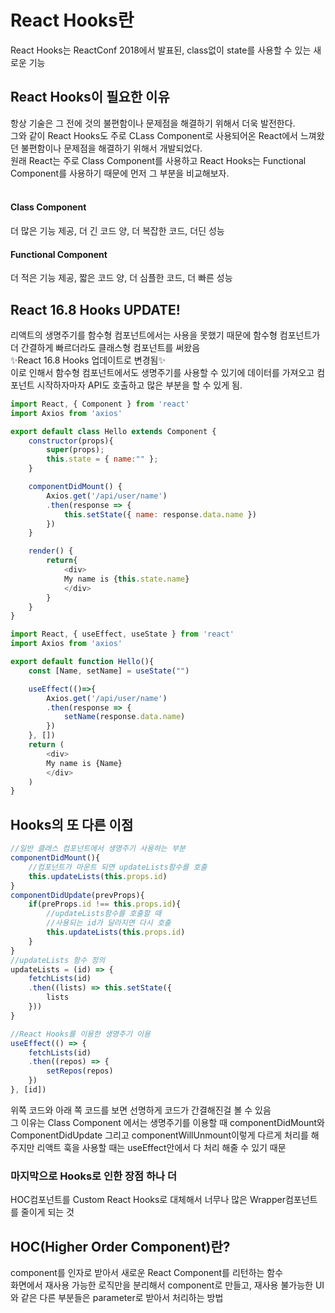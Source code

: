 # React Hooks란
React Hooks는 ReactConf 2018에서 발표된, class없이 state를 사용할 수 있는 새로운 기능

## React Hooks이 필요한 이유
항상 기술은 그 전에 것의 불편함이나 문제점을 해결하기 위해서 더욱 발전한다. <br>
그와 같이 React Hooks도 주로 CLass Component로 사용되어온 React에서 느껴왔던 불편함이나 문제점을 해결하기 위해서 개발되었다. <br>
원래 React는 주로 Class Component를 사용하고 React Hooks는 Functional Component를 사용하기 때문에 먼저 그 부분을 비교해보자.<br><br>
#### Class Component
더 많은 기능 제공, 더 긴 코드 양, 더 복잡한 코드, 더딘 성능
#### Functional Component
더 적은 기능 제공, 짧은 코드 양, 더 심플한 코드, 더 빠른 성능

## React 16.8 Hooks UPDATE!
리액트의 생명주기를 함수형 컴포넌트에서는 사용을 못했기 때문에 함수형 컴포넌트가 더 간결하게 빠르더라도 클래스형 컴포넌트를 써왔음<br>
✨React 16.8 Hooks 업데이트로 변경됨✨<br>
이로 인해서 함수형 컴포넌트에서도 생명주기를 사용할 수 있기에 데이터를 가져오고 컴포넌트 시작하자마자 API도 호출하고 많은 부분을 할 수 있게 됨.<br>

```javascript
import React, { Component } from 'react'
import Axios from 'axios'

export default class Hello extends Component {
    constructor(props){
        super(props);
        this.state = { name:"" };
    }

    componentDidMount() {
        Axios.get('/api/user/name')
        .then(response => {
            this.setState({ name: response.data.name })
        })
    }

    render() {
        return{
            <div>
            My name is {this.state.name}
            </div>
        }
    }
}
```
```javascript
import React, { useEffect, useState } from 'react'
import Axios from 'axios'

export default function Hello(){
    const [Name, setName] = useState("")

    useEffect(()=>{
        Axios.get('/api/user/name')
        .then(response => {
            setName(response.data.name)
        })
    }, [])
    return (
        <div>
        My name is {Name}
        </div>
    )
}
```

## Hooks의 또 다른 이점
```javascript
//일반 클래스 컴포넌트에서 생명주기 사용하는 부분
componentDidMount(){
    //컴포넌트가 마운트 되면 updateLists함수를 호출
    this.updateLists(this.props.id)
}
componentDidUpdate(prevProps){
    if(preProps.id !== this.props.id){
        //updateLists함수를 호출할 때
        //사용되는 id가 달라지면 다시 호출
        this.updateLists(this.props.id)
    }
}
//updateLists 함수 정의
updateLists = (id) => {
    fetchLists(id)
    .then((lists) => this.setState({
        lists
    }))
}
```
```javascript
//React Hooks를 이용한 생명주기 이용
useEffect(() => {
    fetchLists(id)
    .then((repos) => {
        setRepos(repos)
    })
}, [id])
```
위쪽 코드와 아래 쪽 코드를 보면 선명하게 코드가 간결해진걸 볼 수 있음 <br>
그 이유는 Class Component 에서는 생명주기를 이용할 때 componentDidMount와 ComponentDidUpdate 그리고 componentWillUnmount이렇게 다르게 처리를 해주지만 리액트 훅을 사용할 때는 useEffect안에서 다 처리 해줄 수 있기 때문<br>

### 마지막으로 Hooks로 인한 장점 하나 더

HOC컴포넌트를 Custom React Hooks로 대체해서 너무나 많은 Wrapper컴포넌트를 줄이게 되는 것<br>

## HOC(Higher Order Component)란?
component를 인자로 받아서 새로운 React Component를 리턴하는 함수<br>
화면에서 재사용 가능한 로직만을 분리해서 component로 만들고, 재사용 불가능한 UI와 같은 다른 부분들은 parameter로 받아서 처리하는 방법<br>

